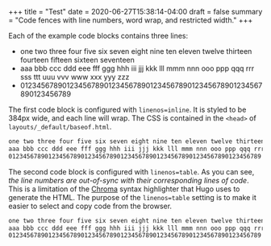 +++
title = "Test"
date = 2020-06-27T15:38:14-04:00
draft = false
summary = "Code fences with line numbers, word wrap, and restricted width."
+++

Each of the example code blocks contains three lines:

- one two three four five six seven eight nine ten eleven twelve thirteen fourteen fifteen sixteen seventeen
- aaa bbb ccc ddd eee fff ggg hhh iii jjj kkk lll mmm nnn ooo ppp qqq rrr sss ttt uuu vvv www xxx yyy zzz
- 0123456789012345678901234567890123456789012345678901234567890123456789

The first code block is configured with `linenos=inline`. It is styled to be 384px wide, and each line will wrap. The CSS is contained in the `<head>` of `layouts/_default/baseof.html`.


```txt {linenos=inline}
one two three four five six seven eight nine ten eleven twelve thirteen fourteen fifteen sixteen seventeen
aaa bbb ccc ddd eee fff ggg hhh iii jjj kkk lll mmm nnn ooo ppp qqq rrr sss ttt uuu vvv www xxx yyy zzz
0123456789012345678901234567890123456789012345678901234567890123456789
```

The second code block is configured with `linenos=table`. As you can see, _the line numbers are out-of-sync with their corresponding lines of code_. This is a limitation of the [Chroma](https://github.com/alecthomas/chroma) syntax highlighter that Hugo uses to generate the HTML. The purpose of the `linenos=table` setting is to make it easier to select and copy code from the browser.

```txt {linenos=table}
one two three four five six seven eight nine ten eleven twelve thirteen fourteen fifteen sixteen seventeen
aaa bbb ccc ddd eee fff ggg hhh iii jjj kkk lll mmm nnn ooo ppp qqq rrr sss ttt uuu vvv www xxx yyy zzz
0123456789012345678901234567890123456789012345678901234567890123456789
```
